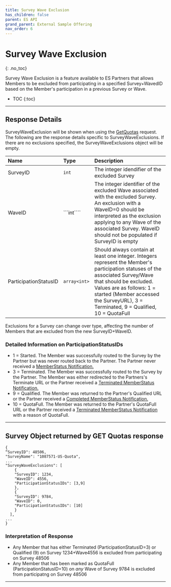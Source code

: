 ```yaml
---
title: Survey Wave Exclusion
has_children: false
parent: ES API
grand_parent: External Sample Offering
nav_order: 6
---
```


# Survey Wave Exclusion
{: .no_toc}

Survey Wave Exclusion is a feature available to ES Partners that allows Members to be excluded from participating in a specified Survey+WavedID based on the Member's participation in a previous Survey or Wave.

* TOC
{:toc}

---

## Response Details

SurveyWaveExclusion will be shown when using the [GetQuotas](/externalsample/api/getquotas.html) request. The following are the response details specific to SurveyWaveExclusions. If there are no exclusions specified, the SurveyWaveExclusions object will be empty.

| Name | Type | Description |
| :--- | :--- | :--- |
| SurveyID | ```int``` | The integer idendifier of the excluded Survey |
| WaveID | ```int```` | The integer identifier of the excluded Wave associated with the excluded Survey. An exclusion with a WaveID=0 should be interpreted as the exclusion applying to any Wave of the associated Survey. WaveID should not be populated if SurveyID is empty |
| ParticipationStatusID | ```array<int>``` | Should always contain at least one integer. Integers represent the Member's participation statuses of the associated Survey/Wave that should be excluded. Values are as follows: 1 = started (Member accessed the SurveyURL), 3 = Terminated, 9 = Qualified, 10 = QuotaFull |

Exclusions for a Survey can change over type, affecting the number of Members that are excluded from the new SurveyID+WaveID.

### Detailed Information on ParticipationStatusIDs

- 1 = Started. The Member was successfully routed to the Survey by the Partner but was never routed back to the Partner. The Partner never received a [MemberStatus Notification.](/notifications/memberstatus.html)
- 3 = Terminated. The Member was successfully routed to the Survey by the Partner. The Member was either redirected to the Partners's Terminate URL or the Partner received a [Terminated MemberStatus Notification.](/notifications/memberstatus.html#terminates)
- 9 = Qualified. The Member was returned to the Partner's Qualified URL or the Partner received a [Completed MemberStatus Notification.](/notifications/memberstatus.html#completions)
- 10 = QuotaFull. The Member was returned to the Partner's QuotaFull URL or the Partner received a [Terminated MemberStatus Notification](/notifications/memberstatus.html#terminates) with a reason of QuotaFull.

---


## Survey Object returned by GET Quotas response
```plaintext
{
“SurveyID": 48506,
"SurveyName": "1087571-US-Quota",
...
"SurveyWaveExclusions": [
    {
    "SurveyID": 1234,
    "WaveID": 4556,
    "ParticipationStatusIDs": [3,9]
    },
    {
    "SurveyID": 9784,
    "WaveID": 0,
    "ParticipationStatusIDs": [10]
    }
  ],
...
}
```

### Interpretation of Response

 - Any Member that has either Terminated (ParticipationStatusID=3) or Qualified (9) on Survey 1234+Wave4556 is excluded from participating on Survey 48506
 - Any Member that has been marked as QuotaFull (ParticipationStatusID=10) on *any* Wave of Survey 9784 is excluded from participatng on Survey 48506

 ---

